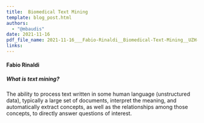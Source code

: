 ```yaml
---
title:  Biomedical Text Mining
template: blog_post.html
authors:
  - "@mbaudis"
date: 2021-11-16
pdf_file_name: 2021-11-16___Fabio-Rinaldi__Biomedical-Text-Mining__UZH-BIO390-HS21-lecture-09.pdf
links:
---
```


#### Fabio Rinaldi

##### What is text mining?

The ability to process text written in some human language (unstructured data), typically a large set of documents, interpret the meaning, and automatically extract concepts, as well as the relationships among those concepts, to directly answer questions of interest.

<!--more-->
